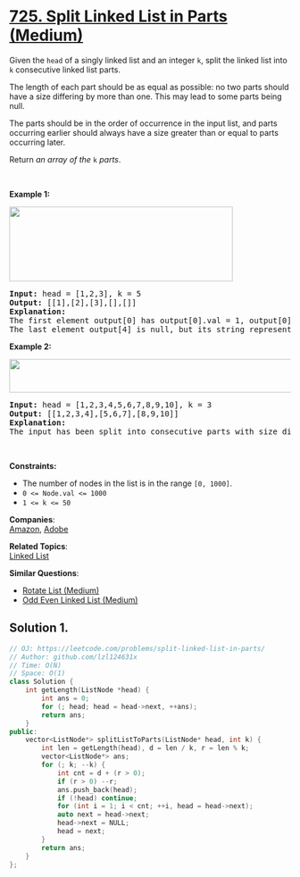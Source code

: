 # [725. Split Linked List in Parts (Medium)](https://leetcode.com/problems/split-linked-list-in-parts/)

<p>Given the <code>head</code> of a singly linked list and an integer <code>k</code>, split the linked list into <code>k</code> consecutive linked list parts.</p>

<p>The length of each part should be as equal as possible: no two parts should have a size differing by more than one. This may lead to some parts being null.</p>

<p>The parts should be in the order of occurrence in the input list, and parts occurring earlier should always have a size greater than or equal to parts occurring later.</p>

<p>Return <em>an array of the </em><code>k</code><em> parts</em>.</p>

<p>&nbsp;</p>
<p><strong>Example 1:</strong></p>
<img alt="" src="https://assets.leetcode.com/uploads/2021/06/13/split1-lc.jpg" style="width: 400px; height: 134px;">
<pre><strong>Input:</strong> head = [1,2,3], k = 5
<strong>Output:</strong> [[1],[2],[3],[],[]]
<strong>Explanation:</strong>
The first element output[0] has output[0].val = 1, output[0].next = null.
The last element output[4] is null, but its string representation as a ListNode is [].
</pre>

<p><strong>Example 2:</strong></p>
<img alt="" src="https://assets.leetcode.com/uploads/2021/06/13/split2-lc.jpg" style="width: 600px; height: 60px;">
<pre><strong>Input:</strong> head = [1,2,3,4,5,6,7,8,9,10], k = 3
<strong>Output:</strong> [[1,2,3,4],[5,6,7],[8,9,10]]
<strong>Explanation:</strong>
The input has been split into consecutive parts with size difference at most 1, and earlier parts are a larger size than the later parts.
</pre>

<p>&nbsp;</p>
<p><strong>Constraints:</strong></p>

<ul>
	<li>The number of nodes in the list is in the range <code>[0, 1000]</code>.</li>
	<li><code>0 &lt;= Node.val &lt;= 1000</code></li>
	<li><code>1 &lt;= k &lt;= 50</code></li>
</ul>


**Companies**:  
[Amazon](https://leetcode.com/company/amazon), [Adobe](https://leetcode.com/company/adobe)

**Related Topics**:  
[Linked List](https://leetcode.com/tag/linked-list/)

**Similar Questions**:
* [Rotate List (Medium)](https://leetcode.com/problems/rotate-list/)
* [Odd Even Linked List (Medium)](https://leetcode.com/problems/odd-even-linked-list/)

## Solution 1.

```cpp
// OJ: https://leetcode.com/problems/split-linked-list-in-parts/
// Author: github.com/lzl124631x
// Time: O(N)
// Space: O(1)
class Solution {
    int getLength(ListNode *head) {
        int ans = 0;
        for (; head; head = head->next, ++ans);
        return ans;
    }
public:
    vector<ListNode*> splitListToParts(ListNode* head, int k) {
        int len = getLength(head), d = len / k, r = len % k;
        vector<ListNode*> ans;
        for (; k; --k) {
            int cnt = d + (r > 0);
            if (r > 0) --r;
            ans.push_back(head);
            if (!head) continue;
            for (int i = 1; i < cnt; ++i, head = head->next); 
            auto next = head->next;
            head->next = NULL;
            head = next;
        }
        return ans;
    }
};
```